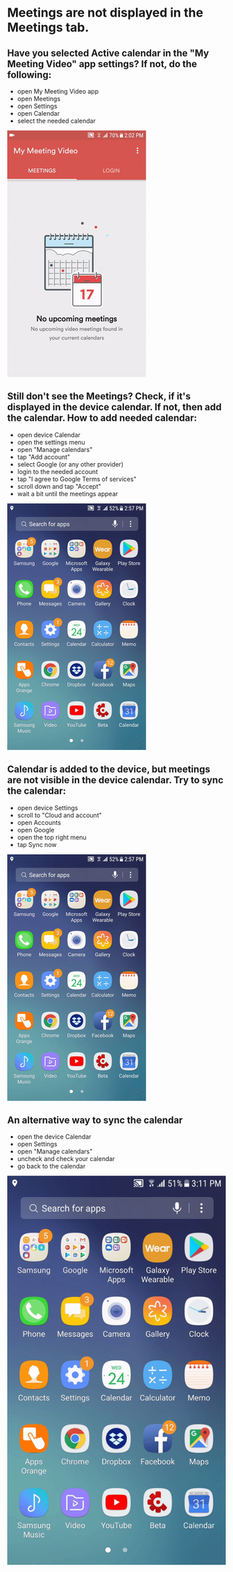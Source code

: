 # Meetings are not displayed in the Meetings tab.

## Have you selected Active calendar in the "My Meeting Video" app settings? If not, do the following: 
* open My Meeting Video app
* open Meetings 
* open Settings 
* open Calendar
* select the needed calendar 

![gif](ezgif.com-video-to-gif1.gif)

## Still don't see the Meetings? Check, if it's displayed in the device calendar. If not, then add the calendar. How to add needed calendar: 
* open device Calendar
* open the settings menu
* open "Manage calendars"
* tap "Add account"
* select Google (or any other provider)
* login to the needed account
* tap "I agree to Google Terms of services"
* scroll down and tap "Accept" 
* wait a bit until the meetings appear

![gif](ezgif.com-video-to-gif.gif)

## Calendar is added to the device, but meetings are not visible in the device calendar. Try to sync the calendar:
* open device Settings
* scroll to "Cloud and account"
* open Accounts
* open Google
* open the top right menu
* tap Sync now

![gif](ezgif.com-video-to-gif.gif)

##  An alternative way to sync the calendar
* open the device Calendar
* open Settings
* open "Manage calendars"
* uncheck and check your calendar 
* go back to the calendar

![gif](ezgif4.com-video-to-gif.gif)
